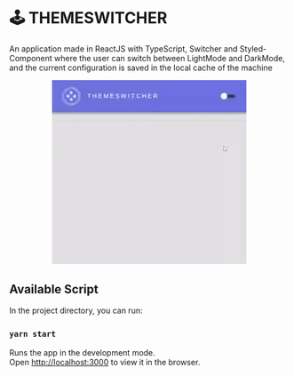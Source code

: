 # 🕹 THEMESWITCHER
An application made in ReactJS with TypeScript, Switcher and Styled-Component where the user can switch between LightMode and DarkMode, and the current configuration is saved in the local cache of the machine

<p float="left" align="center">
<img src="https://github.com/taylosstls/themeSwitcher/blob/master/src/assets/themeswitcher.gif" width="350" alt="ThemeSwitcher">
</p>

## Available Script

In the project directory, you can run:

### `yarn start`

Runs the app in the development mode.<br />
Open [http://localhost:3000](http://localhost:3000) to view it in the browser.
